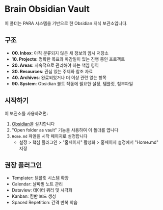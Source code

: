 # Brain Obsidian Vault

이 폴더는 PARA 시스템을 기반으로 한 Obsidian 지식 보관소입니다.

## 구조

- **00. Inbox**: 아직 분류되지 않은 새 정보의 임시 저장소
- **10. Projects**: 명확한 목표와 마감일이 있는 진행 중인 프로젝트
- **20. Areas**: 지속적으로 관리해야 하는 책임 영역
- **30. Resources**: 관심 있는 주제와 참조 자료
- **40. Archives**: 완료되었거나 더 이상 관련 없는 항목
- **90. System**: Obsidian 볼트 작동에 필요한 설정, 템플릿, 첨부파일

## 시작하기

이 보관소를 사용하려면:

1. [Obsidian](https://obsidian.md)을 설치합니다
2. "Open folder as vault" 기능을 사용하여 이 폴더를 엽니다
3. `Home.md` 파일을 시작 페이지로 설정합니다
   - 설정 > 핵심 플러그인 > "홈페이지" 활성화 > 홈페이지 설정에서 "Home.md" 지정

## 권장 플러그인

- Templater: 템플릿 시스템 확장
- Calendar: 날짜별 노트 관리
- Dataview: 데이터 쿼리 및 시각화
- Kanban: 칸반 보드 생성
- Spaced Repetition: 간격 반복 학습